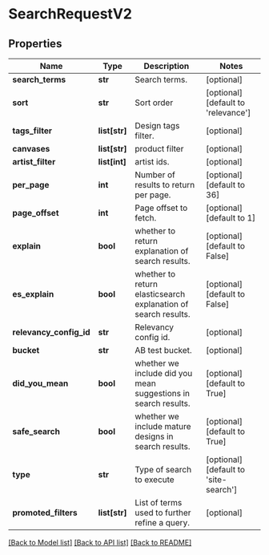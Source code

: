 # SearchRequestV2

## Properties
Name | Type | Description | Notes
------------ | ------------- | ------------- | -------------
**search_terms** | **str** | Search terms. | [optional] 
**sort** | **str** | Sort order | [optional] [default to 'relevance']
**tags_filter** | **list[str]** | Design tags filter. | [optional] 
**canvases** | **list[str]** | product filter | [optional] 
**artist_filter** | **list[int]** | artist ids. | [optional] 
**per_page** | **int** | Number of results to return per page. | [optional] [default to 36]
**page_offset** | **int** | Page offset to fetch. | [optional] [default to 1]
**explain** | **bool** | whether to return explanation of search results. | [optional] [default to False]
**es_explain** | **bool** | whether to return elasticsearch explanation of search results. | [optional] [default to False]
**relevancy_config_id** | **str** | Relevancy config id. | [optional] 
**bucket** | **str** | AB test bucket. | [optional] 
**did_you_mean** | **bool** | whether we include did you mean suggestions in search results. | [optional] [default to True]
**safe_search** | **bool** | whether we include mature designs in search results. | [optional] [default to True]
**type** | **str** | Type of search to execute | [optional] [default to 'site-search']
**promoted_filters** | **list[str]** | List of terms used to further refine a query. | [optional] 

[[Back to Model list]](../README.md#documentation-for-models) [[Back to API list]](../README.md#documentation-for-api-endpoints) [[Back to README]](../README.md)


